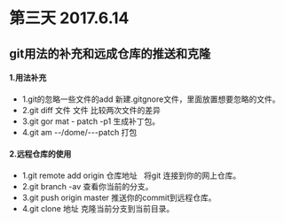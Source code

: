 # 第三天 2017.6.14 
## git用法的补充和远成仓库的推送和克隆
#### 1.用法补充
* 1.git的忽略一些文件的add 新建.gitgnore文件，里面放置想要忽略的文件。
* 2.git diff 文件 文件 比较两次文件的差异
* 3.git gor mat - patch -p1 生成补丁包。
* 4.git am --/dome/---patch 打包
#### 2.远程仓库的使用
* 1.git remote add origin 仓库地址   将git 连接到你的网上仓库。
* 2.git branch -av 查看你当前的分支。
* 3.git push origin master 推送你的commit到远程仓库。
* 4.git clone 地址 克隆当前分支到当前目录。
